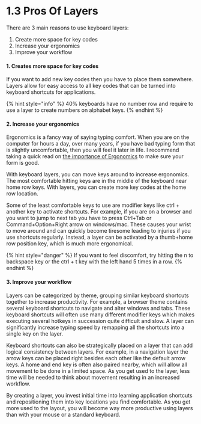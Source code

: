 # 1.3 Pros Of Layers

There are 3 main reasons to use keyboard layers:

1. Create more space for key codes
2. Increase your ergonomics
3. Improve your workflow

#### 1. Creates more space for key codes

If you want to add new key codes then you have to place them somewhere. Layers allow for easy access to all key codes that can be turned into keyboard shortcuts for applications.&#x20;

{% hint style="info" %}
40% keyboards have no number row and require to use a layer to create numbers on alphabet keys.
{% endhint %}

#### 2. Increase your ergonomics

Ergonomics is a fancy way of saying typing comfort. When you are on the computer for hours a day, over many years, if you have bad typing form that is slightly uncomfortable, then you will feel it later in life. I recommend taking a quick read on [the importance of Ergonomics](https://www.typing.com/blog/the-importance-of-ergonomics/) to make sure your form is good.

With keyboard layers, you can move keys around to increase ergonomics. The most comfortable hitting keys are in the middle of the keyboard near home row keys. With layers, you can create more key codes at the home row location.

Some of the least comfortable keys to use are modifier keys like ctrl + another key to activate shortcuts. For example, if you are on a browser and you want to jump to next tab you have to press Ctrl+Tab or Command+Option+Right arrow on windows/mac. These causes your wrist to move around and can quickly become tiresome leading to injuries if you use shortcuts regularly. Instead, a layer can be activated by a thumb+home row position key, which is much more ergonomical.

{% hint style="danger" %}
If you want to feel discomfort, try hitting the n to backspace key or the ctrl + t key with the left hand 5 times in a row.
{% endhint %}

#### 3. Improve your workflow

Layers can be categorized by theme, grouping similar keyboard shortcuts together to increase productivity. For example, a browser theme contains several keyboard shortcuts to navigate and alter windows and tabs. These keyboard shortcuts will often use many different modifier keys which makes executing several hotkeys in succession quite difficult and slow. A layer can significantly increase typing speed by remapping all the shortcuts into a single key on the layer.

Keyboard shortcuts can also be strategically placed on a layer that can add logical consistency between layers. For example, in a navigation layer the arrow keys can be placed right besides each other like the default arrow keys. A home and end key is often also paired nearby, which will allow all movement to be done in a limited space. As you get used to the layer, less time will be needed to think about movement resulting in an increased workflow.&#x20;

By creating a layer, you invest initial time into learning application shortcuts and repositioning them into key locations you find comfortable. As you get more used to the layout, you will become way more productive using layers than with your mouse or a standard keyboard.
